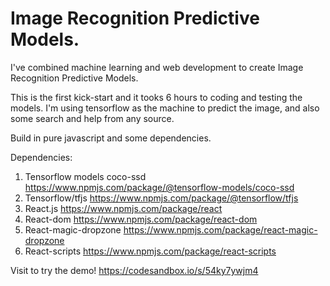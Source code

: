 # Image Recognition Predictive Models.
I've combined machine learning and web development to create Image Recognition Predictive Models.

This is the first kick-start and it tooks 6 hours to coding and testing the models. I'm using tensorflow as the machine to predict the image, and also some search and help from any source.

Build in pure javascript and some dependencies.

Dependencies:
1. Tensorflow models coco-ssd 
https://www.npmjs.com/package/@tensorflow-models/coco-ssd
2. Tensorflow/tfjs 
https://www.npmjs.com/package/@tensorflow/tfjs
3. React.js 
https://www.npmjs.com/package/react
4. React-dom 
https://www.npmjs.com/package/react-dom
5. React-magic-dropzone 
https://www.npmjs.com/package/react-magic-dropzone
6. React-scripts 
https://www.npmjs.com/package/react-scripts

Visit to try the demo!
https://codesandbox.io/s/54ky7ywjm4



